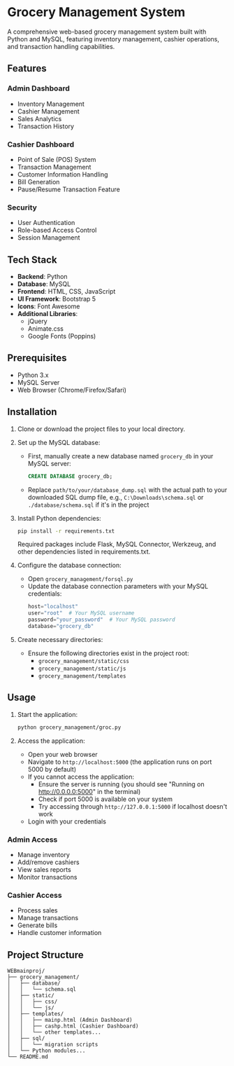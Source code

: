 # Grocery Management System

A comprehensive web-based grocery management system built with Python and MySQL, featuring inventory management, cashier operations, and transaction handling capabilities.

## Features

### Admin Dashboard
- Inventory Management
- Cashier Management
- Sales Analytics
- Transaction History

### Cashier Dashboard
- Point of Sale (POS) System
- Transaction Management
- Customer Information Handling
- Bill Generation
- Pause/Resume Transaction Feature

### Security
- User Authentication
- Role-based Access Control
- Session Management

## Tech Stack

- **Backend**: Python
- **Database**: MySQL
- **Frontend**: HTML, CSS, JavaScript
- **UI Framework**: Bootstrap 5
- **Icons**: Font Awesome
- **Additional Libraries**:
  - jQuery
  - Animate.css
  - Google Fonts (Poppins)

## Prerequisites

- Python 3.x
- MySQL Server
- Web Browser (Chrome/Firefox/Safari)

## Installation

1. Clone or download the project files to your local directory.

2. Set up the MySQL database:
   - First, manually create a new database named `grocery_db` in your MySQL server:
     ```sql
     CREATE DATABASE grocery_db;
     ```
    - Replace `path/to/your/database_dump.sql` with the actual path to your downloaded SQL dump file, e.g., `C:\Downloads\schema.sql` or `./database/schema.sql` if it's in the project

3. Install Python dependencies:
   ```bash
   pip install -r requirements.txt
   ```
   Required packages include Flask, MySQL Connector, Werkzeug, and other dependencies listed in requirements.txt.

4. Configure the database connection:
   - Open `grocery_management/forsql.py`
   - Update the database connection parameters with your MySQL credentials:
     ```python
     host="localhost"
     user="root"  # Your MySQL username
     password="your_password"  # Your MySQL password
     database="grocery_db"
     ```

5. Create necessary directories:
   - Ensure the following directories exist in the project root:
     - `grocery_management/static/css`
     - `grocery_management/static/js`
     - `grocery_management/templates`

## Usage

1. Start the application:
   ```bash
   python grocery_management/groc.py
   ```

2. Access the application:
   - Open your web browser
   - Navigate to `http://localhost:5000` (the application runs on port 5000 by default)
   - If you cannot access the application:
     - Ensure the server is running (you should see "Running on http://0.0.0.0:5000" in the terminal)
     - Check if port 5000 is available on your system
     - Try accessing through `http://127.0.0.1:5000` if localhost doesn't work
   - Login with your credentials

### Admin Access
- Manage inventory
- Add/remove cashiers
- View sales reports
- Monitor transactions

### Cashier Access
- Process sales
- Manage transactions
- Generate bills
- Handle customer information

## Project Structure

```
WEBmainproj/
├── grocery_management/
│   ├── database/
│   │   └── schema.sql
│   ├── static/
│   │   ├── css/
│   │   └── js/
│   ├── templates/
│   │   ├── mainp.html (Admin Dashboard)
│   │   ├── cashp.html (Cashier Dashboard)
│   │   └── other templates...
│   ├── sql/
│   │   └── migration scripts
│   └── Python modules...
└── README.md
```


